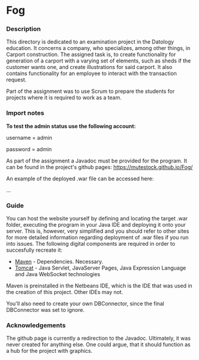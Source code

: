 # Fog

### Description
This directory is dedicated to an examination project in the Datology education. It concerns a company, who specializes, among other things, in Carport construction. The assigned task is, to create functionality for generation of a carport with a varying set of elements, such as sheds if the customer wants one, and create illustrations for said carport. It also contains functionality for an employee to interact with the transaction request.

Part of the assignment was to use Scrum to prepare the students for projects where it is required to work as a team.

### Import notes

**To test the admin status use the following account:** 

username = admin  

password = admin

As part of the assignment a Javadoc must be provided for the program. It can be found in the project's github pages:
https://mutestock.github.io/Fog/

An example of the deployed .war file can be accessed here:

...


### Guide

You can host the website yourself by defining and locating the target .war folder, executing the program in your Java IDE and  deploying it onto your server. This is, however, very simplified and you should refer to other sites for more detailed information regarding deployment of .war files if you run into issues. 
The following digital components are required in order to succesfully recreate it:

* [Maven](https://maven.apache.org/) - Dependencies. Necessary.
* [Tomcat](https://tomcat.apache.org/) - Java Servlet, JavaServer Pages, Java Expression Language and Java WebSocket technologies

Maven is preinstalled in the Netbeans IDE, which is the IDE that was used in the creation of this project. Other IDEs may not.

You'll also need to create your own DBConnector, since the final DBConnector was set to ignore.

### Acknowledgements

The github page is currently a redirection to the Javadoc. Ultimately, it was never created for anything else. One could argue, that it should function as a hub for the project with graphics. 
